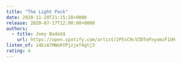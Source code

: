 ```yaml
---
title: "The Light Pack"
date: 2020-11-20T21:15:28+0000
release: 2020-07-17T12:00:00+0000
authors:
  - title: Joey Bada$$
    url: https://open.spotify.com/artist/2P5sC9cVZDToPxyomzF1UH
listen_of: 14EzA7MWoKYPjzjeT4gtj3
rating: 4
---
```

